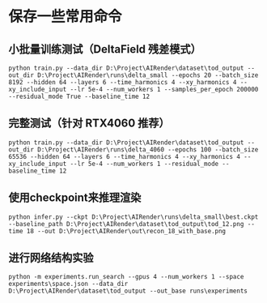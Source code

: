 # 保存一些常用命令

## 小批量训练测试（DeltaField 残差模式）
`python train.py --data_dir D:\Project\AIRender\dataset\tod_output --out_dir D:\Project\AIRender\runs\delta_small --epochs 20 --batch_size 8192 --hidden 64 --layers 6 --time_harmonics 4 --xy_harmonics 4 --xy_include_input --lr 5e-4 --num_workers 1 --samples_per_epoch 200000 --residual_mode True --baseline_time 12`

## 完整测试（针对 RTX4060 推荐）
`python train.py --data_dir D:\Project\AIRender\dataset\tod_output --out_dir D:\Project\AIRender\runs\delta_4060 --epochs 100 --batch_size 65536 --hidden 64 --layers 6 --time_harmonics 4 --xy_harmonics 4 --xy_include_input --lr 5e-4 --num_workers 1 --residual_mode --baseline_time 12`

## 使用checkpoint来推理渲染
`python infer.py --ckpt D:\Project\AIRender\runs\delta_small\best.ckpt --baseline_path D:\Project\AIRender\dataset\tod_output\tod_12.png --time 18 --out D:\Project\AIRender\out\recon_18_with_base.png`

## 进行网络结构实验
`python -m experiments.run_search --gpus 4 --num_workers 1 --space experiments\space.json --data_dir D:\Project\AIRender\dataset\tod_output --out_base runs\experiments`
